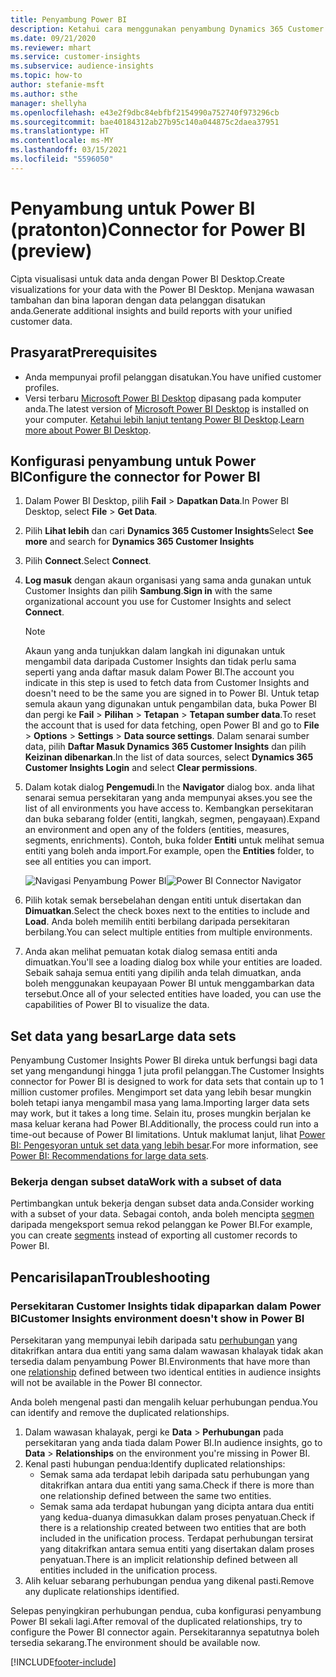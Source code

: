 ```yaml
---
title: Penyambung Power BI
description: Ketahui cara menggunakan penyambung Dynamics 365 Customer Insights dalam Power BI.
ms.date: 09/21/2020
ms.reviewer: mhart
ms.service: customer-insights
ms.subservice: audience-insights
ms.topic: how-to
author: stefanie-msft
ms.author: sthe
manager: shellyha
ms.openlocfilehash: e43e2f9dbc84ebfbf2154990a752740f973296cb
ms.sourcegitcommit: bae40184312ab27b95c140a044875c2daea37951
ms.translationtype: HT
ms.contentlocale: ms-MY
ms.lasthandoff: 03/15/2021
ms.locfileid: "5596050"
---
```

# <a name="connector-for-power-bi-preview"></a><span data-ttu-id="2a6c2-103">Penyambung untuk Power BI (pratonton)</span><span class="sxs-lookup"><span data-stu-id="2a6c2-103">Connector for Power BI (preview)</span></span>

<span data-ttu-id="2a6c2-104">Cipta visualisasi untuk data anda dengan Power BI Desktop.</span><span class="sxs-lookup"><span data-stu-id="2a6c2-104">Create visualizations for your data with the Power BI Desktop.</span></span> <span data-ttu-id="2a6c2-105">Menjana wawasan tambahan dan bina laporan dengan data pelanggan disatukan anda.</span><span class="sxs-lookup"><span data-stu-id="2a6c2-105">Generate additional insights and build reports with your unified customer data.</span></span>

## <a name="prerequisites"></a><span data-ttu-id="2a6c2-106">Prasyarat</span><span class="sxs-lookup"><span data-stu-id="2a6c2-106">Prerequisites</span></span>

- <span data-ttu-id="2a6c2-107">Anda mempunyai profil pelanggan disatukan.</span><span class="sxs-lookup"><span data-stu-id="2a6c2-107">You have unified customer profiles.</span></span>
- <span data-ttu-id="2a6c2-108">Versi terbaru [Microsoft Power BI Desktop](https://powerbi.microsoft.com/desktop/) dipasang pada komputer anda.</span><span class="sxs-lookup"><span data-stu-id="2a6c2-108">The latest version of [Microsoft Power BI Desktop](https://powerbi.microsoft.com/desktop/) is installed on your computer.</span></span> <span data-ttu-id="2a6c2-109">[Ketahui lebih lanjut tentang Power BI Desktop](/power-bi/desktop-what-is-desktop).</span><span class="sxs-lookup"><span data-stu-id="2a6c2-109">[Learn more about Power BI Desktop](/power-bi/desktop-what-is-desktop).</span></span>

## <a name="configure-the-connector-for-power-bi"></a><span data-ttu-id="2a6c2-110">Konfigurasi penyambung untuk Power BI</span><span class="sxs-lookup"><span data-stu-id="2a6c2-110">Configure the connector for Power BI</span></span>

1. <span data-ttu-id="2a6c2-111">Dalam Power BI Desktop, pilih **Fail** > **Dapatkan Data**.</span><span class="sxs-lookup"><span data-stu-id="2a6c2-111">In Power BI Desktop, select **File** > **Get Data**.</span></span>

1. <span data-ttu-id="2a6c2-112">Pilih **Lihat lebih** dan cari **Dynamics 365 Customer Insights**</span><span class="sxs-lookup"><span data-stu-id="2a6c2-112">Select **See more** and search for **Dynamics 365 Customer Insights**</span></span>

1. <span data-ttu-id="2a6c2-113">Pilih **Connect**.</span><span class="sxs-lookup"><span data-stu-id="2a6c2-113">Select **Connect**.</span></span>

1. <span data-ttu-id="2a6c2-114">**Log masuk** dengan akaun organisasi yang sama anda gunakan untuk Customer Insights dan pilih **Sambung**.</span><span class="sxs-lookup"><span data-stu-id="2a6c2-114">**Sign in** with the same organizational account you use for Customer Insights and select **Connect**.</span></span>
   > [!NOTE]
   > <span data-ttu-id="2a6c2-115">Akaun yang anda tunjukkan dalam langkah ini digunakan untuk mengambil data daripada Customer Insights dan tidak perlu sama seperti yang anda daftar masuk dalam Power BI.</span><span class="sxs-lookup"><span data-stu-id="2a6c2-115">The account you indicate in this step is used to fetch data from Customer Insights and doesn't need to be the same you are signed in to Power BI.</span></span> <span data-ttu-id="2a6c2-116">Untuk tetap semula akaun yang digunakan untuk pengambilan data, buka Power BI dan pergi ke **Fail** > **Pilihan** > **Tetapan** > **Tetapan sumber data**.</span><span class="sxs-lookup"><span data-stu-id="2a6c2-116">To reset the account that is used for data fetching, open Power BI and go to **File** > **Options** > **Settings** > **Data source settings**.</span></span> <span data-ttu-id="2a6c2-117">Dalam senarai sumber data, pilih **Daftar Masuk Dynamics 365 Customer Insights** dan pilih **Keizinan dibenarkan**.</span><span class="sxs-lookup"><span data-stu-id="2a6c2-117">In the list of data sources, select **Dynamics 365 Customer Insights Login** and select **Clear permissions**.</span></span>  

1. <span data-ttu-id="2a6c2-118">Dalam kotak dialog **Pengemudi**.</span><span class="sxs-lookup"><span data-stu-id="2a6c2-118">In the **Navigator** dialog box.</span></span> <span data-ttu-id="2a6c2-119">anda lihat senarai semua persekitaran yang anda mempunyai akses.</span><span class="sxs-lookup"><span data-stu-id="2a6c2-119">you see the list of all environments you have access to.</span></span> <span data-ttu-id="2a6c2-120">Kembangkan persekitaran dan buka sebarang folder (entiti, langkah, segmen, pengayaan).</span><span class="sxs-lookup"><span data-stu-id="2a6c2-120">Expand an environment and open any of the folders (entities, measures, segments, enrichments).</span></span> <span data-ttu-id="2a6c2-121">Contoh, buka folder **Entiti** untuk melihat semua entiti yang boleh anda import.</span><span class="sxs-lookup"><span data-stu-id="2a6c2-121">For example, open the **Entities** folder, to see all entities you can import.</span></span>

   <span data-ttu-id="2a6c2-122">![Navigasi Penyambung Power BI](media/power-bi-navigator.png "Navigasi Penyambung Power BI")</span><span class="sxs-lookup"><span data-stu-id="2a6c2-122">![Power BI Connector Navigator](media/power-bi-navigator.png "Power BI Connector Navigator")</span></span>

1. <span data-ttu-id="2a6c2-123">Pilih kotak semak bersebelahan dengan entiti untuk disertakan dan **Dimuatkan**.</span><span class="sxs-lookup"><span data-stu-id="2a6c2-123">Select the check boxes next to the entities to include and **Load**.</span></span> <span data-ttu-id="2a6c2-124">Anda boleh memilih entiti berbilang daripada persekitaran berbilang.</span><span class="sxs-lookup"><span data-stu-id="2a6c2-124">You can select multiple entities from multiple environments.</span></span>

1. <span data-ttu-id="2a6c2-125">Anda akan melihat pemuatan kotak dialog semasa entiti anda dimuatkan.</span><span class="sxs-lookup"><span data-stu-id="2a6c2-125">You'll see a loading dialog box while your entities are loaded.</span></span> <span data-ttu-id="2a6c2-126">Sebaik sahaja semua entiti yang dipilih anda telah dimuatkan, anda boleh menggunakan keupayaan Power BI untuk menggambarkan data tersebut.</span><span class="sxs-lookup"><span data-stu-id="2a6c2-126">Once all of your selected entities have loaded, you can use the capabilities of Power BI to visualize the data.</span></span>

## <a name="large-data-sets"></a><span data-ttu-id="2a6c2-127">Set data yang besar</span><span class="sxs-lookup"><span data-stu-id="2a6c2-127">Large data sets</span></span>

<span data-ttu-id="2a6c2-128">Penyambung Customer Insights Power BI direka untuk berfungsi bagi data set yang mengandungi hingga 1 juta profil pelanggan.</span><span class="sxs-lookup"><span data-stu-id="2a6c2-128">The Customer Insights connector for Power BI is designed to work for data sets that contain up to 1 million customer profiles.</span></span> <span data-ttu-id="2a6c2-129">Mengimport set data yang lebih besar mungkin boleh tetapi ianya mengambil masa yang lama.</span><span class="sxs-lookup"><span data-stu-id="2a6c2-129">Importing larger data sets may work, but it takes a long time.</span></span> <span data-ttu-id="2a6c2-130">Selain itu, proses mungkin berjalan ke masa keluar kerana had Power BI.</span><span class="sxs-lookup"><span data-stu-id="2a6c2-130">Additionally, the process could run into a time-out because of Power BI limitations.</span></span> <span data-ttu-id="2a6c2-131">Untuk maklumat lanjut, lihat [Power BI: Pengesyoran untuk set data yang lebih besar](/power-bi/admin/service-premium-what-is#large-datasets).</span><span class="sxs-lookup"><span data-stu-id="2a6c2-131">For more information, see [Power BI: Recommendations for large data sets](/power-bi/admin/service-premium-what-is#large-datasets).</span></span> 

### <a name="work-with-a-subset-of-data"></a><span data-ttu-id="2a6c2-132">Bekerja dengan subset data</span><span class="sxs-lookup"><span data-stu-id="2a6c2-132">Work with a subset of data</span></span>

<span data-ttu-id="2a6c2-133">Pertimbangkan untuk bekerja dengan subset data anda.</span><span class="sxs-lookup"><span data-stu-id="2a6c2-133">Consider working with a subset of your data.</span></span> <span data-ttu-id="2a6c2-134">Sebagai contoh, anda boleh mencipta [segmen](segments.md) daripada mengeksport semua rekod pelanggan ke Power BI.</span><span class="sxs-lookup"><span data-stu-id="2a6c2-134">For example, you can create [segments](segments.md) instead of exporting all customer records to Power BI.</span></span>

## <a name="troubleshooting"></a><span data-ttu-id="2a6c2-135">Pencarisilapan</span><span class="sxs-lookup"><span data-stu-id="2a6c2-135">Troubleshooting</span></span>

### <a name="customer-insights-environment-doesnt-show-in-power-bi"></a><span data-ttu-id="2a6c2-136">Persekitaran Customer Insights tidak dipaparkan dalam Power BI</span><span class="sxs-lookup"><span data-stu-id="2a6c2-136">Customer Insights environment doesn't show in Power BI</span></span>

<span data-ttu-id="2a6c2-137">Persekitaran yang mempunyai lebih daripada satu [perhubungan](relationships.md) yang ditakrifkan antara dua entiti yang sama dalam wawasan khalayak tidak akan tersedia dalam penyambung Power BI.</span><span class="sxs-lookup"><span data-stu-id="2a6c2-137">Environments that have more than one [relationship](relationships.md) defined between two identical entities in audience insights will not be available in the Power BI connector.</span></span>

<span data-ttu-id="2a6c2-138">Anda boleh mengenal pasti dan mengalih keluar perhubungan pendua.</span><span class="sxs-lookup"><span data-stu-id="2a6c2-138">You can identify and remove the duplicated relationships.</span></span>

1. <span data-ttu-id="2a6c2-139">Dalam wawasan khalayak, pergi ke **Data** > **Perhubungan** pada persekitaran yang anda tiada dalam Power BI.</span><span class="sxs-lookup"><span data-stu-id="2a6c2-139">In audience insights, go to **Data** > **Relationships** on the environment you're missing in Power BI.</span></span>
2. <span data-ttu-id="2a6c2-140">Kenal pasti hubungan pendua:</span><span class="sxs-lookup"><span data-stu-id="2a6c2-140">Identify duplicated relationships:</span></span>
   - <span data-ttu-id="2a6c2-141">Semak sama ada terdapat lebih daripada satu perhubungan yang ditakrifkan antara dua entiti yang sama.</span><span class="sxs-lookup"><span data-stu-id="2a6c2-141">Check if there is more than one relationship defined between the same two entities.</span></span>
   - <span data-ttu-id="2a6c2-142">Semak sama ada terdapat hubungan yang dicipta antara dua entiti yang kedua-duanya dimasukkan dalam proses penyatuan.</span><span class="sxs-lookup"><span data-stu-id="2a6c2-142">Check if there is a relationship created between two entities that are both included in the unification process.</span></span> <span data-ttu-id="2a6c2-143">Terdapat perhubungan tersirat yang ditakrifkan antara semua entiti yang disertakan dalam proses penyatuan.</span><span class="sxs-lookup"><span data-stu-id="2a6c2-143">There is an implicit relationship defined between all entities included in the unification process.</span></span>
3. <span data-ttu-id="2a6c2-144">Alih keluar sebarang perhubungan pendua yang dikenal pasti.</span><span class="sxs-lookup"><span data-stu-id="2a6c2-144">Remove any duplicate relationships identified.</span></span>

<span data-ttu-id="2a6c2-145">Selepas penyingkiran perhubungan pendua, cuba konfigurasi penyambung Power BI sekali lagi.</span><span class="sxs-lookup"><span data-stu-id="2a6c2-145">After removal of the duplicated relationships, try to configure the Power BI connector again.</span></span> <span data-ttu-id="2a6c2-146">Persekitarannya sepatutnya boleh tersedia sekarang.</span><span class="sxs-lookup"><span data-stu-id="2a6c2-146">The environment should be available now.</span></span>

[!INCLUDE[footer-include](../includes/footer-banner.md)]